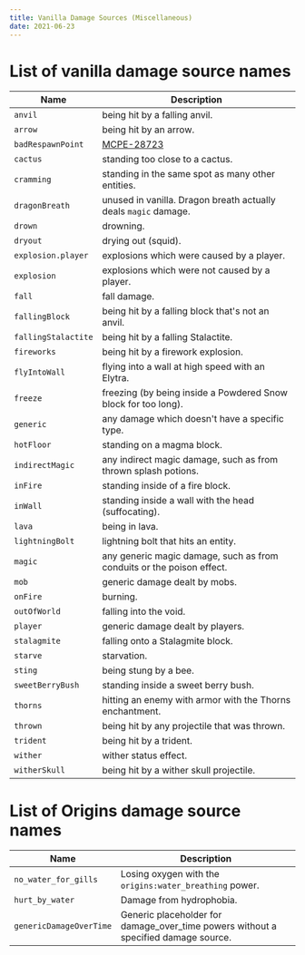 ```yaml
---
title: Vanilla Damage Sources (Miscellaneous)
date: 2021-06-23
---
```

# List of vanilla damage source names

  Name                |  Description
----------------------|-------------------------------
  `anvil`             |  being hit by a falling anvil.
  `arrow`             |  being hit by an arrow.
  `badRespawnPoint`   |  [MCPE-28723](https://bugs.mojang.com/browse/MCPE-28723)
  `cactus`            |  standing too close to a cactus.
  `cramming`          |  standing in the same spot as many other entities.
  `dragonBreath`      |  unused in vanilla. Dragon breath actually deals `magic` damage.
  `drown`             |  drowning.
  `dryout`            |  drying out (squid).
  `explosion.player`  |  explosions which were caused by a player.
  `explosion`         |  explosions which were not caused by a player.
  `fall`              |  fall damage.
  `fallingBlock`      |  being hit by a falling block that's not an anvil.
  `fallingStalactite` |  being hit by a falling Stalactite.
  `fireworks`         |  being hit by a firework explosion.
  `flyIntoWall`       |  flying into a wall at high speed with an Elytra.
  `freeze`            |  freezing (by being inside a Powdered Snow block for too long).
  `generic`           |  any damage which doesn't have a specific type.
  `hotFloor`          |  standing on a magma block.
  `indirectMagic`     |  any indirect magic damage, such as from thrown splash potions.
  `inFire`            |  standing inside of a fire block.
  `inWall`            |  standing inside a wall with the head (suffocating).
  `lava`              |  being in lava.
  `lightningBolt`     |  lightning bolt that hits an entity.
  `magic`             |  any generic magic damage, such as from conduits or the poison effect.
  `mob`               |  generic damage dealt by mobs.
  `onFire`            |  burning.
  `outOfWorld`        |  falling into the void.
  `player`            |  generic damage dealt by players.
  `stalagmite`        |  falling onto a Stalagmite block.
  `starve`            |  starvation.
  `sting`             |  being stung by a bee.
  `sweetBerryBush`    |  standing inside a sweet berry bush.
  `thorns`            |  hitting an enemy with armor with the Thorns enchantment.
  `thrown`            |  being hit by any projectile that was thrown.
  `trident`           |  being hit by a trident.
  `wither`            |  wither status effect.
  `witherSkull`       |  being hit by a wither skull projectile.

# List of Origins damage source names
  Name                |  Description
----------------------|-------------------------------
`no_water_for_gills`  |  Losing oxygen with the `origins:water_breathing` power.
`hurt_by_water`       |  Damage from hydrophobia.
`genericDamageOverTime`|  Generic placeholder for damage_over_time powers without a specified damage source.
